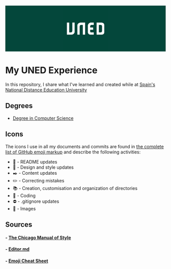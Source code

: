 ![](images/uned.png)
# My UNED Experience
In this repository, I share what I've learned and created while at [Spain's National Distance Education University](http://portal.uned.es/portal/page?_pageid=93,24305391&_dad=portal&_schema=PORTAL)

## Degrees
- [Degree in Computer Science](./cs/README.md)

## Icons
The icons I use in all my documents and commits are found in [the complete list of GitHub emoji markup](https://gist.github.com/rxaviers/7360908) and describe the following activities:

- :notebook: - README updates
- :art: - Design and style updates
- :black_nib: - Content updates
- :pencil2: - Correcting mistakes
- :books: - Creation, customisation and organization of directories
- :speech_balloon: - Coding
- :no_entry: - .gitignore updates
- :sunrise_over_mountains: - Images

## Sources
#### - [The Chicago Manual of Style](https://www.chicagomanualofstyle.org/home.html)

#### - [Editor.md](https://pandao.github.io/editor.md/en.html)

#### - [Emoji Cheat Sheet](https://www.webfx.com/tools/emoji-cheat-sheet/)
